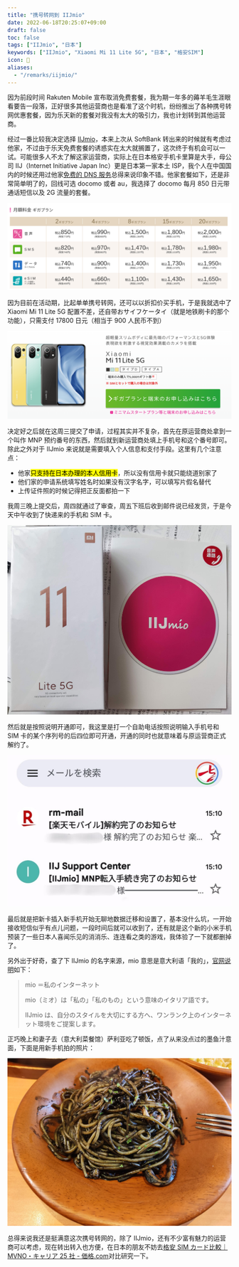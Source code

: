 ```yaml
---
title: "携号转网到 IIJmio"
date: 2022-06-18T20:25:07+09:00
draft: false
toc: false
tags: ["IIJmio", "日本"]
keywords: ["IIJmio", "Xiaomi Mi 11 Lite 5G", "日本", "格安SIM"]
icon: 📲
aliases:
  - "/remarks/iijmio/"
---
```


因为前段时间 Rakuten Mobile 宣布取消免费套餐，我为期一年多的薅羊毛生涯眼看要告一段落，正好很多其他运营商也是看准了这个时机，纷纷推出了各种携号转网优惠套餐，因为乐天新的套餐对我没有太大的吸引力，我也计划转到其他运营商。

经过一番比较我决定选择 [IIJmio](https://www.iijmio.jp/)，本来上次从 SoftBank 转出来的时候就有考虑过他家，不过由于乐天免费套餐的诱惑实在太大就搁置了，这次终于有机会可以一试。可能很多人不太了解这家运营商，实际上在日本格安手机卡里算是大手，母公司 IIJ（Internet Initiative Japan Inc）更是日本第一家本土 ISP，我个人在中国国内的时候还用过他家[免费的 DNS 服务](https://public.dns.iij.jp/ "IIJ Public DNSサービス")总得来说印象不错。他家套餐如下，还是非常简单明了的，回线可选 docomo 或者 au，我选择了 docomo 每月 850 日元带通话短信以及 2G 流量的套餐。

![IIJmio 套餐表](IIJmio_spec.png)

因为目前在活动期，比起单单携号转网，还可以以折扣价买手机，于是我就选中了 Xiaomi Mi 11 Lite 5G 配置不差，还自带おサイフケータイ（就是地铁刷卡的那个功能），只需支付 17800 日元（相当于 900 人民币不到）

![Xiaomi Mi 11 Lite 5G](mi_11_lite_5g.png)

决定好之后就在这周三提交了申请，过程其实并不复杂，首先在原运营商处拿到一个叫作 MNP 预约番号的东西，然后就到新运营商处填上手机号和这个番号即可。除此之外对于 IIJmio 来说就是需要填入个人信息和支付手段。这里有几个注意点：

- 他家<mark>只支持在日本办理的本人信用卡</mark>，所以没有信用卡就只能绕道别家了
- 他们家的申请系统填写姓名时如果没有汉字名字，可以填写片假名替代
- 上传证件照的时候记得把正反面都拍一下

我周三晚上提交后，周四就通过了审查，周五下班后收到邮件说已经发货，于是今天中午收到了快递来的手机和 SIM 卡。

![手机+SIM卡](featured_IIJmio_SIM_card.jpg)

然后就是按照说明开通即可，我这里是打一个自助电话按照说明输入手机号和 SIM 卡的某个序列号的后四位即可开通，开通的同时也就意味着与原运营商正式解约了。

![Rakuten Mobile 的解约与 IIJmio 的转入信息](rakuten_mobile_and_iij_mio_email.jpg)

最后就是把新卡插入新手机开始无聊地数据迁移和设置了，基本没什么坑，一开始接收短信似乎有点儿问题，一段时间后就可以收到了，还有就是这个新的小米手机预装了一些日本人喜闻乐见的消消乐、连连看之类的游戏，我体验了一下就都删掉了。

另外出于好奇，查了下 IIJmio 的名字来源，mio 意思是意大利语「我的」，[官网说明](https://www.iijmio.jp/guide/iijmio/ "IIJmioとは")如下：

> mio ＝私のインターネット
>
> mio（ミオ）は「私の」「私のもの」という意味のイタリア語です。
>
> IIJmio は、自分のスタイルを大切にする方へ、ワンランク上のインターネット環境をご提案します。

正巧晚上和妻子去（意大利菜餐馆）萨利亚吃了顿饭，点了从来没点过的墨鱼汁意面，下面是用新手机拍的照片：

![墨鱼汁意面](ikasumi_spaghetti.jpg)

总得来说我还是挺满意这次携号转网的，除了 IIJmio，还有不少富有魅力的运营商可以考虑，现在转出转入也方便，在日本的朋友不妨去[格安 SIM カード比較｜ MVNO・キャリア 25 社 - 価格.com](https://kakaku.com/mobile_data/sim/)对比研究一下。
